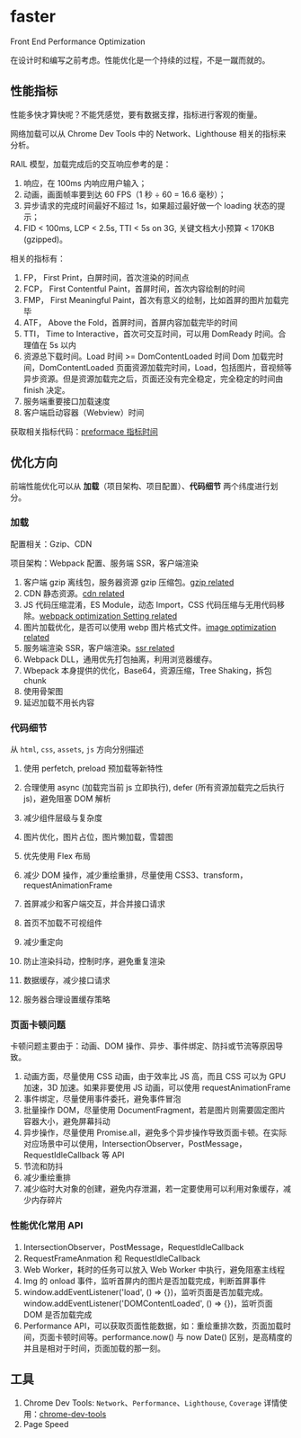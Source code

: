 # faster
Front End Performance Optimization

在设计时和编写之前考虑。性能优化是一个持续的过程，不是一蹴而就的。

## 性能指标

性能多快才算快呢？不能凭感觉，要有数据支撑，指标进行客观的衡量。

网络加载可以从 Chrome Dev Tools 中的 Network、Lighthouse 相关的指标来分析。

RAIL 模型，加载完成后的交互响应参考的是：
1. 响应，在 100ms 内响应用户输入；
2. 动画，画面帧率要到达 60 FPS（1 秒 ÷ 60 = 16.6 毫秒）；
3. 异步请求的完成时间最好不超过 1s，如果超过最好做一个 loading 状态的提示；
4. FID < 100ms, LCP < 2.5s, TTI < 5s on 3G, 关键文档大小预算 < 170KB (gzipped)。

相关的指标有：
1. FP， First Print，白屏时间，首次渲染的时间点
2. FCP， First Contentful Paint，首屏时间，首次内容绘制的时间
3. FMP， First Meaningful Paint，首次有意义的绘制，比如首屏的图片加载完毕
4. ATF， Above the Fold，首屏时间，首屏内容加载完毕的时间
5. TTI， Time to Interactive，首次可交互时间，可以用 DomReady 时间。合理值在 5s 以内
6. 资源总下载时间。Load 时间 >= DomContentLoaded 时间
  Dom 加载完时间，DomContentLoaded
  页面资源加载完时间，Load，包括图片，音视频等异步资源。但是资源加载完之后，页面还没有完全稳定，完全稳定的时间由 finish 决定。
7. 服务端重要接口加载速度
8. 客户端启动容器（Webview）时间

获取相关指标代码：[preformace 指标时间](./src/performance.md)

## 优化方向

前端性能优化可以从 **加载**（项目架构、项目配置）、**代码细节** 两个纬度进行划分。

### 加载

配置相关：Gzip、CDN

项目架构：Webpack 配置、服务端 SSR，客户端渲染

1. 客户端 gzip 离线包，服务器资源 gzip 压缩包。[gzip related](./src/optimization-direction/gzip.md)
2. CDN 静态资源。[cdn related](./src/optimization-direction/cdn.md)
3. JS 代码压缩混淆，ES Module，动态 Import，CSS 代码压缩与无用代码移除。[webpack optimization Setting related](./src/optimization-direction/webpack-optimization-setting.md)
4. 图片加载优化，是否可以使用 webp 图片格式文件。[image optimization related](./src/optimization-direction/image-optimization.md)
5. 服务端渲染 SSR，客户端渲染。[ssr related](./src/optimization-direction/ssr.md)
6. Webpack DLL，通用优先打包抽离，利用浏览器缓存。
7. Wbepack 本身提供的优化，Base64，资源压缩，Tree Shaking，拆包 chunk
8. 使用骨架图
9. 延迟加载不用长内容

### 代码细节

从 `html`, `css`, `assets`, `js` 方向分别描述

1. 使用 perfetch, preload 预加载等新特性
2. 合理使用 async (加载完当前 js 立即执行), defer (所有资源加载完之后执行 js)，避免阻塞 DOM 解析
3. 减少组件层级与复杂度
4. 图片优化，图片占位，图片懒加载，雪碧图

5. 优先使用 Flex 布局
6. 减少 DOM 操作，减少重绘重排，尽量使用 CSS3、transform，requestAnimationFrame

7. 首屏减少和客户端交互，并合并接口请求
8. 首页不加载不可视组件
9. 减少重定向
10. 防止渲染抖动，控制时序，避免重复渲染
11. 数据缓存，减少接口请求
12. 服务器合理设置缓存策略

### 页面卡顿问题

卡顿问题主要由于：动画、DOM 操作、异步、事件绑定、防抖或节流等原因导致。

1. 动画方面，尽量使用 CSS 动画，由于效率比 JS 高，而且 CSS 可以为 GPU 加速，3D 加速。如果非要使用 JS 动画，可以使用 requestAnimationFrame
2. 事件绑定，尽量使用事件委托，避免事件冒泡
3. 批量操作 DOM，尽量使用 DocumentFragment，若是图片则需要固定图片容器大小，避免屏幕抖动
4. 异步操作，尽量使用 Promise.all，避免多个异步操作导致页面卡顿。在实际对应场景中可以使用，IntersectionObserver，PostMessage，RequestIdleCallback 等 API
5. 节流和防抖
6. 减少重绘重排
7. 减少临时大对象的创建，避免内存泄漏，若一定要使用可以利用对象缓存，减少内存碎片

### 性能优化常用 API

1. IntersectionObserver，PostMessage，RequestIdleCallback
2. RequestFrameAnmation 和 RequestIdleCallback
3. Web Worker，耗时的任务可以放入 Web Worker 中执行，避免阻塞主线程
4. Img 的 onload 事件，监听首屏内的图片是否加载完成，判断首屏事件
5. window.addEventListener('load', () => {})，监听页面是否加载完成。 window.addEventListener('DOMContentLoaded', () => {})，监听页面 DOM 是否加载完成
6. Performance API，可以获取页面性能数据，如：重绘重排次数，页面加载时间，页面卡顿时间等。performance.now() 与 now Date() 区别，是高精度的并且是相对于时间，页面加载的那一刻。

## 工具

1. Chrome Dev Tools: `Network`、`Performance`、`Lighthouse`, `Coverage`
详情使用：[chrome-dev-tools](./src/chrome-dev-tools.md)
2. Page Speed
